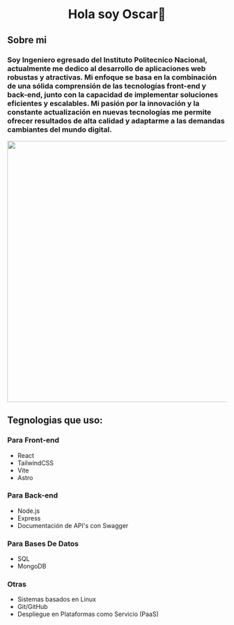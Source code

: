 <div align="center">
  <h1 align="center">Hola soy Oscar👋</h1>
</div>

<div>
  <h2>Sobre mi</h2>
  <h3>Soy Ingeniero egresado del Instituto Politecnico Nacional, actualmente me dedico al desarrollo de aplicaciones web robustas y atractivas. Mi enfoque se basa en la combinación de una sólida comprensión de las tecnologías front-end y back-end, junto con la capacidad de implementar soluciones eficientes y escalables. Mi pasión por la innovación y la constante actualización en nuevas tecnologías me permite ofrecer resultados de alta calidad y adaptarme a las demandas cambiantes del mundo digital.</h3>
  
  <div align="center">
    <img src="https://static.platzi.com/media/blog/mern-stack-284eedb6-ee6b-4441-b181-5064a453a15a.png" width="600">
  </div>

  <article>
    <h2>Tegnologias que uso:</h2>
    <h3>Para Front-end</h3>
    <ul>
      <li>React</li>
      <li>TailwindCSS</li>
      <li>Vite</li>
      <li>Astro</li>
    </ul>
    <h3>Para Back-end</h3>
    <ul>
      <li>Node.js</li>
      <li>Express</li>
      <li>Documentación de API's con Swagger</li>
    </ul>
     <h3>Para Bases De Datos</h3>
    <ul>
      <li>SQL</li>
      <li>MongoDB</li>
    </ul>
    <h3>Otras</h3>
      <ul>
        <li>Sistemas basados en Linux</li>
        <li>Git/GitHub</li>
        <li>Despliegue en Plataformas como Servicio (PaaS)</li>
      </ul>
  </article>
</div>
